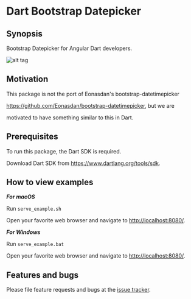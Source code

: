 # Dart Bootstrap Datepicker

## Synopsis ##

Bootstrap Datepicker for Angular Dart developers.

![alt tag](https://raw.githubusercontent.com/shinzenkoru/dart_bootstrap_datepicker/master/example/snapshot/default-setup.png)

## Motivation ##

This package is not the port of Eonasdan's bootstrap-datetimepicker

<https://github.com/Eonasdan/bootstrap-datetimepicker>, but we are

motivated to have something similar to this in Dart.

## Prerequisites ##

To run this package, the Dart SDK is required.

Download Dart SDK from <https://www.dartlang.org/tools/sdk>.

## How to view examples ##

___For macOS___

Run ```serve_example.sh```

Open your favorite web browser and navigate to <http://localhost:8080/>.

___For Windows___

Run ```serve_example.bat```

Open your favorite web browser and navigate to <http://localhost:8080/>.

## Features and bugs ##

Please file feature requests and bugs at the [issue tracker][tracker].

[tracker]: https://github.com/shinzenkoru/dart_bootstrap_datepicker/issues
